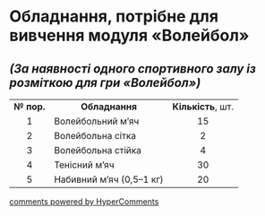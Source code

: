 <div id="hypercomments_widget" class="js-hypercomments-widget invisible"></div>

Обладнання, потрібне для вивчення модуля «Волейбол»
=============================

<h2><i>(За наявності одного спортивного залу із розміткою для гри «Волейбол»)</i></h2>

<table>
<tbody>
<tr>
<td align="center"><b>№ пор.</b></td>
<td align="center"><b>Обладнання</b></td>
<td align="center"><b>Кількість</b>, шт.</td>
</tr>
<tr class="odd">
<td align="center">1</td>
<td>Волейбольний м’яч</td>
<td align="center">15</td>
</tr>
<tr class="even">
<td align="center">2</td>
<td>Волейбольна сітка</td>
<td align="center">2</td>
</tr>
<tr class="odd">
<td align="center">3</td>
<td>Волейбольна стійка</td>
<td align="center">4</td>
</tr>
<tr class="even">
<td align="center">4</td>
<td>Тенісний м’яч</td>
<td align="center">30</td>
</tr>
<tr class="odd">
<td align="center">5</td>
<td>Набивний м’яч (0,5–1 кг)</td>
<td align="center">20</td>
</tr>
</tbody>
</table>

<div class="js-hypercomments-container">
    <a href="http://hypercomments.com" class="hc-link" title="comments widget">comments powered by HyperComments</a>
</div>